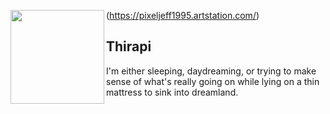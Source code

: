 <img align="left" height="150px" width="150px" padding-right="5px" src="https://media.tenor.com/UnrUzRgwzncAAAAd/pepe-meme.gif">(https://pixeljeff1995.artstation.com/)

## Thirapi <img height="16px" width="16px" src="https://thiraph.vercel.app/favicon.ico" />

I'm either sleeping, daydreaming, or trying to make sense of what's really going on while lying on a thin mattress to sink into dreamland.
